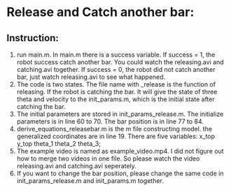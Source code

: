 # Release and Catch another bar:
## Instruction:
1. run main.m. In main.m there is a success variable. If success = 1, the robot success catch another bar. You could watch the releasing.avi and catching.avi together. If success = 0, the robot did not catch another bar, just watch releasing.avi to see what happened.
2. The code is two states. The file name with _release is the function of releasing. If the robot is catching the bar. It will give the state of three theta and velocity to the init_params.m, which is the initial state after catching the bar.
3. The initial parameters are stored in init_params_release.m. The initialize parameters is in line 60 to 70. The bar position is in line 77 to 84.
4. derive_equations_releasebar.m is the m file constructing model. the generalized coordinates are in line 19. There are five variables: x_top y_top theta_1 theta_2 theta_3;
5. The example video is named as example_video.mp4. I did not figure out how to merge two videos in one file. So please watch the video releasing.avi and catching.avi seperately.
6. If you want to change the bar position, please change the same code in init_params_release.m and init_params.m together.


